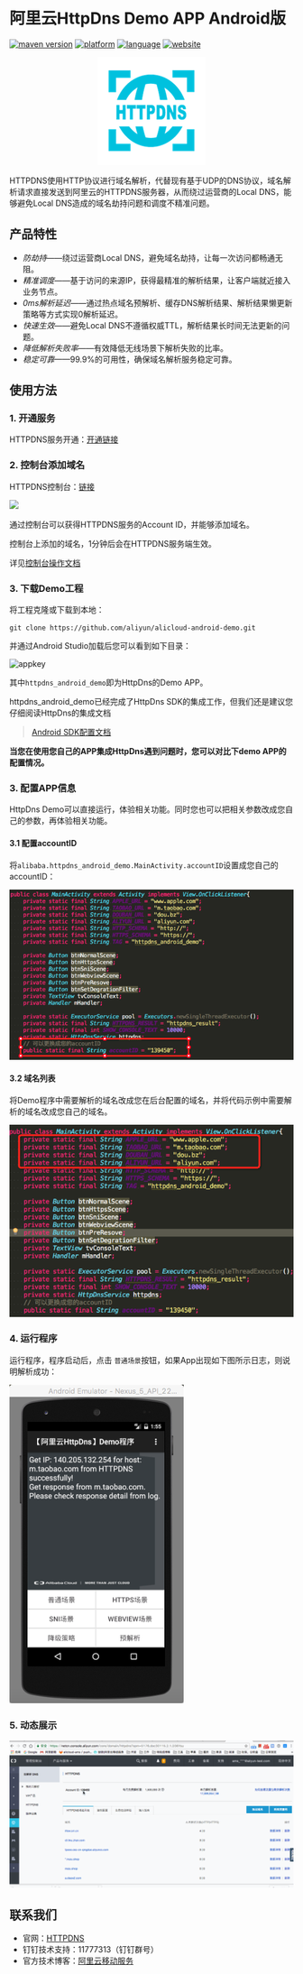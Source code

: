 # 阿里云HttpDns Demo APP Android版
[![maven version](https://img.shields.io/badge/Maven-1.1.3-brightgreen.svg)](https://mhub.console.aliyun.com/#/download) [![platform](https://img.shields.io/badge/platform-android-lightgrey.svg)](https://developer.android.com/index.html) [![language](https://img.shields.io/badge/language-java-orange.svg)](http://www.oracle.com/technetwork/java/index.html) [![website](https://img.shields.io/badge/website-HttpDns-red.svg)](https://www.aliyun.com/product/httpdns)


<div align="center">
<img src="assets/logo.png">
</div>

HTTPDNS使用HTTP协议进行域名解析，代替现有基于UDP的DNS协议，域名解析请求直接发送到阿里云的HTTPDNS服务器，从而绕过运营商的Local DNS，能够避免Local DNS造成的域名劫持问题和调度不精准问题。

## 产品特性

-   *防劫持*——绕过运营商Local DNS，避免域名劫持，让每一次访问都畅通无阻。
-   *精准调度*——基于访问的来源IP，获得最精准的解析结果，让客户端就近接入业务节点。
-   *0ms解析延迟*——通过热点域名预解析、缓存DNS解析结果、解析结果懒更新策略等方式实现0解析延迟。
-   *快速生效*——避免Local DNS不遵循权威TTL，解析结果长时间无法更新的问题。
-   *降低解析失败率*——有效降低无线场景下解析失败的比率。
-   *稳定可靠*——99.9%的可用性，确保域名解析服务稳定可靠。




## 使用方法

### 1. 开通服务

HTTPDNS服务开通：[开通链接](https://buy.aliyun.com/httpdns)



### 2. 控制台添加域名

HTTPDNS控制台：[链接](http://netcn.console.aliyun.com/core/domain/httpdns)

![](https://docs-aliyun.cn-hangzhou.oss.aliyun-inc.com/cn/httpdns/0.2.23/assets/pic/quick-start-console.png)

通过控制台可以获得HTTPDNS服务的Account ID，并能够添加域名。

控制台上添加的域名，1分钟后会在HTTPDNS服务端生效。

详见[控制台操作文档](https://help.aliyun.com/document_detail/30115.html?spm=5176.doc30113.2.3.zKjrgJ)



### 3. 下载Demo工程

将工程克隆或下载到本地：

```shell
git clone https://github.com/aliyun/alicloud-android-demo.git
```

并通过Android Studio加载后您可以看到如下目录：

![appkey](http://test-bucket-lingbo.oss-cn-hangzhou.aliyuncs.com/mpush3.png)

其中`httpdns_android_demo`即为HttpDns的Demo APP。

httpdns_android_demo已经完成了HttpDns SDK的集成工作，但我们还是建议您仔细阅读HttpDns的集成文档

>[Android SDK配置文档](https://help.aliyun.com/document_detail/30140.html)

**当您在使用您自己的APP集成HttpDns遇到问题时，您可以对比下demo APP的配置情况。**

###  3. 配置APP信息

HttpDns Demo可以直接运行，体验相关功能。同时您也可以把相关参数改成您自己的参数，再体验相关功能。

#### 3.1 配置accountID

将`alibaba.httpdns_android_demo.MainActivity.accountID`设置成您自己的accountID：

![](assets/config_accountid.png)

#### 3.2 域名列表

将Demo程序中需要解析的域名改成您在后台配置的域名，并将代码示例中需要解析的域名改成您自己的域名。

![](assets/config_hosts.png)

### 4. 运行程序

运行程序，程序启动后，点击 `普通场景`按钮，如果App出现如下图所示日志，则说明解析成功：

![](assets/run_demo.png)

### 5. 动态展示

![](assets/configdemo2.gif)


## 联系我们

-   官网：[HTTPDNS](https://www.aliyun.com/product/httpdns)
-   钉钉技术支持：11777313（钉钉群号）
-   官方技术博客：[阿里云移动服务](https://yq.aliyun.com/teams/32)
